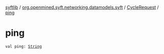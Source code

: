 [syftlib](../../index.md) / [org.openmined.syft.networking.datamodels.syft](../index.md) / [CycleRequest](index.md) / [ping](./ping.md)

# ping

`val ping: `[`String`](https://kotlinlang.org/api/latest/jvm/stdlib/kotlin/-string/index.html)
